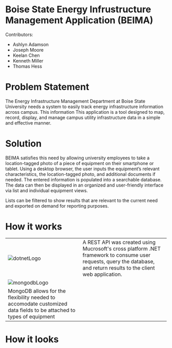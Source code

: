 # Boise State Energy Infrustructure Management Application (BEIMA)



Contributors:
<ul>
  <li>Ashlyn Adamson</li>
  <li>Joseph Moore</li>
  <li>Keelan Chen</li>
  <li>Kenneth Miller</li>
  <li>Thomas Hess</li>
</ul>


# Problem Statement

The Energy Infrastructure Management Department at Boise State University needs a system to easily track energy infrastructure information across campus. This information This application is a tool designed to map, record, display, and manage campus utility infrastructure data in a simple and effective manner.

# Solution
BEIMA satisfies this need by allowing university employees to take a location-tagged photo of a piece of equipment on their smartphone or tablet. Using a desktop browser, the user inputs the equipment’s relevant characteristics, the location-tagged photo, and additional documents if needed. The entered information is populated into a searchable database. The data can then be displayed in an organized and user-friendly interface via list and individual equipment views.

Lists can be filtered to show results that are relevant to the current need and exported on demand for reporting purposes.

# How it works
|||
|---|---|
|![dotnetLogo](https://user-images.githubusercontent.com/46760776/162549617-e8db237b-ddc7-4d74-9401-cec7192fd476.jpg)|A REST API was created using Mucrosoft's cross platform .NET framework to consume user requests, query the database, and return results to the client web application.
|![mongodbLogo](https://user-images.githubusercontent.com/46760776/162550192-6e8db356-5ed7-4797-9e87-0a4176ccf55f.png)
|MongoDB allows for the flexibility needed to accomodate customized data fields to be attached to types of equipment|

# How it looks
